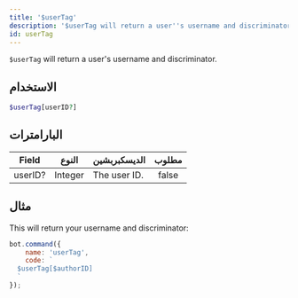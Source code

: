 ```yaml
---
title: '$userTag'
description: '$userTag will return a user''s username and discriminator.'
id: userTag
---
```


`$userTag` will return a user's username and discriminator.

## الاستخدام

```php
$userTag[userID?]
```

## البارامترات

| Field   | النوع   | الديسكبربشين | مطلوب |
| ------- | ------- | ------------ |:-----:|
| userID? | Integer | The user ID. | false |

## مثال

This will return your username and discriminator:

```javascript
bot.command({
    name: 'userTag',
    code: `
  $userTag[$authorID]
  `
});
```
